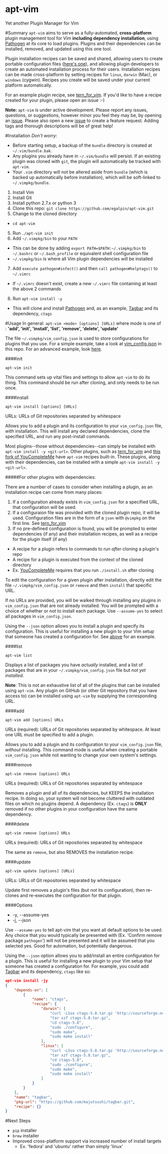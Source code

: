 # apt-vim
Yet another Plugin Manager for Vim

#Summary
`apt-vim` aims to serve as a fully-automated, __cross-platform__ plugin management tool for Vim __including dependency installation__, using [Pathogen](https://github.com/tpope/vim-pathogen) at its core to load plugins. Plugins and their dependencies can be installed, removed, and updated using this one tool.

Plugin installation recipes can be saved and shared, allowing users to create portable configuration files ([here's one](https://github.com/egalpin/vim_settings/blob/master/vim_config.json)), and allowing plugin developers to create an automated installation process for their users. Installation recipes can be made cross-platform by setting recipes for `linux`, `darwin` (Mac), or `windows` (cygwin). Recipes you create will be saved under your current platform automatically.

For an example plugin recipe, see [tern_for_vim][tern_for_vim].  If you'd like to have a recipe created for your plugin, please open an issue :-)

__Note:__ `apt-vim` is under active development. Please report any issues, questions, or suggestions, however minor you feel they may be, by opening an [issue][issues]. Please also open a new [issue][issues] to create a feature request. Adding tags and thorough descriptions will be of great help!

#Installation
_Don't worry:_
 - Before starting setup, a backup of the `bundle` directory is created at `~/.vim/bundle.bak`.
 - Any plugins you already have in `~/.vim/bundle` will persist. If an existing plugin was cloned with `git`, the plugin will automatically be tracked with `apt-vim`.
 - Your `.vim` directory will not be altered aside from `bundle` (which is backed up automatically before installation), which will be soft-linked to `~/.vimpkg/bundle`.

1. Install Vim
2. Install Git
3. Install python 2.7.x or python 3
4. Clone this repo:  `git clone https://github.com/egalpin/apt-vim.git`
5. Change to the cloned directory
  - `cd apt-vim`
5. Run `./apt-vim init`
6. Add `~/.vimpkg/bin` to your `PATH`
  - This can be done by adding `export PATH=$PATH:~/.vimpkg/bin` to `~/.bashrc` or `~/.bash_profile` or equivalent shell configuration file
  - `~/.vimpkg/bin` is where all Vim plugin dependencies will be installed
7. Add `execute pathogen#infect()` and then `call pathogen#helptags()` to `~/.vimrc`
  - If `~/.vimrc` doesn't exist, create a new `~/.vimrc` file containing at least the above 2 commands
8. Run `apt-vim install -y`
  - This will clone and install [Pathogen](https://github.com/tpope/vim-pathogen) and, as an example, [Tagbar](https://github.com/majutsushi/tagbar) and its dependency, `ctags`


#Usage
In general:  `apt-vim <mode> [options] [URLs]` where mode is one of :  __'add', 'init', 'install', 'list', 'remove', 'delete', 'update'__

The file `~/.vimpkg/vim_config.json` is used to store configurations for plugins that you use. For a simple example, take a look at [vim_config.json](vim_config.json) in this repo. For an advanced example, look  [here](https://github.com/egalpin/vim_settings/blob/master/vim_config.json).


####init

    apt-vim init

This command sets up vital files and settings to allow `apt-vim` to do its thing. This command should be run after cloning, and only needs to be run once.

####install

    apt-vim install [options] [URLs]

URLs:  URLs of Git repositories separated by whitespace

Allows you to add a plugin and its configuration to your `vim_config.json` file, _with_ installation. This will install any declared dependencies, clone the specified URL, and run any post-install commands.

Most plugins--those without dependencies--can simply be installed with `apt-vim install -y <git-url>`.  Other plugins, such as [tern_for_vim][tern_install] and [this fork of YouCompleteMe][egalpin_YouCompleteMe] have `apt-vim` recipes built-in.  These plugins, along with their dependencies, can be installed with a simple `apt-vim install -y <git-url>`.

#####For other plugins with dependencies:

There are a number of cases to consider when installing a plugin, as an installation recipe can come from many places:

1. If a configuration already exists in `vim_config.json` for a specified URL, that configuration will be used.
2. If a configuraion file was provided with the cloned plugin repo, it will be used. Configuration files are in the form of a `json` with `@vimpkg` on the first line. See [tern_for_vim][tern_for_vim]
3. If no pre-defined configuration is found, you will be prompted to enter dependencies (if any) and their installation recipes, as well as a recipe for the plugin itself (if any)
  - A recipe for a plugin refers to commands to run _after_ cloning a plugin's repo
  - A recipe for a plugin is executed from the context of the cloned directory
  - Ex. [YouCompleteMe][YouCompleteMe] requires that you run `./install.sh` after cloning

To edit the configuration for a given plugin after installation, directly edit the file `~/.vimpkg/vim_config.json` or `remove` and then `install` that specific URL.

If no URLs are provided, you will be walked through installing any plugins in `vim_config.json` that are not already installed. You will be prompted with a choice of whether or not to install each package. Use `--assume-yes` to select all packages in `vim_config.json`.

Using the `--json` option allows you to install a plugin and specify its configuration. This is useful for installing a new plugin to your Vim setup that someone has created a configuration for. See [above](#options) for an example.

####list

    apt-vim list

Displays a list of packages you have _actually_ installed, and a list of packages that are in your `~/.vimpkg/vim_config.json` file but _not yet installed_. 

__Note__: This is not an exhaustive list of all of the plugins that can be installed using `apt-vim`. Any plugin on GitHub (or other Git repository that you have access to) can be installed using `apt-vim` by supplying the corresponding URL.

####add

    apt-vim add [options] URLs

URLs (required):  URLs of Git repositories separated by whitespace. At least one URL must be specified to add a plugin.

Allows you to add a plugin and its configuration to your `vim_config.json` file, _without_ installing. This command mode is useful when creating a portable `vim_config.json` while not wanting to change your own system's settings. 

####remove

    apt-vim remove [options] URLs

URLs (required):  URLs of Git repositories separated by whitespace

Removes a plugin and all of its dependencies, but KEEPS the installation recipe. In doing so, your system will not become cluttered with outdated files on which no plugins depend. A dependency (Ex. `ctags`) is __ONLY__ removed if no other plugins in your configuration have the same dependency.

####delete

    apt-vim remove [options] URLs

URLs (required):  URLs of Git repositories separated by whitespace

The same as `remove`, but also REMOVES the installation recipe.

####update

    apt-vim update [options] [URLs]

URLs:  URLs of Git repositories separated by whitespace

Update first removes a plugin's files (but _not_ its configuration), then re-clones and re-executes the configuration for that plugin.

####Options
  - -y, --assume-yes
  - -j, --json

Use `--assume-yes` to tell apt-vim that you want all default options to be used. Any choice that you would typically be presented with (Ex. 'Confirm remove package `pathogen`') will not be presented and it will be assumed that you selected yes. Good for automation, but potentially dangerous.

Using the `--json` option allows you to add/install an entire configuration for a plugin. This is useful for installing a new plugin to your Vim setup that someone has created a configuration for. For example, you could add [Tagbar](https://github.com/majutsushi/tagbar) and its dependency, `ctags` like so:


```json
apt-vim install -jy
{
    "depends-on": [
        {
            "name": "ctags",
            "recipe": {
                "darwin": [
                    "curl -LSso ctags-5.8.tar.gz 'http://sourceforge.net/projects/ctags/files/ctags/5.8/ctags-5.8.tar.gz/download?use_mirror=iweb'",
                    "tar xzf ctags-5.8.tar.gz",
                    "cd ctags-5.8",
                    "sudo ./configure",
                    "sudo make",
                    "sudo make install"
                ],
                "linux": [
                    "curl -LSso ctags-5.8.tar.gz 'http://sourceforge.net/projects/ctags/files/ctags/5.8/ctags-5.8.tar.gz/download?use_mirror=iweb'",
                    "tar xzf ctags-5.8.tar.gz",
                    "cd ctags-5.8",
                    "sudo ./configure",
                    "sudo make",
                    "sudo make install"
                ]
            }
        }
    ],
    "name": "tagbar",
    "pkg-url": "https://github.com/majutsushi/tagbar.git",
    "recipe": {}
}
```

#Next Steps
- `pip` installer
- `brew` installer
- Improved cross-platform support via increased number of install targets
    - Ex. 'fedora' and 'ubuntu' rather than simply 'linux'

[tern_for_vim]: https://github.com/marijnh/tern_for_vim/blob/master/vim_config.json
[tern_install]: https://github.com/marijnh/tern_for_vim#apt-vim
[YouCompleteMe]: https://github.com/Valloric/YouCompleteMe
[issues]: https://github.com/egalpin/apt-vim/issues
[egalpin_YouCompleteMe]: https://github.com/egalpin/YouCompleteMe#installation
